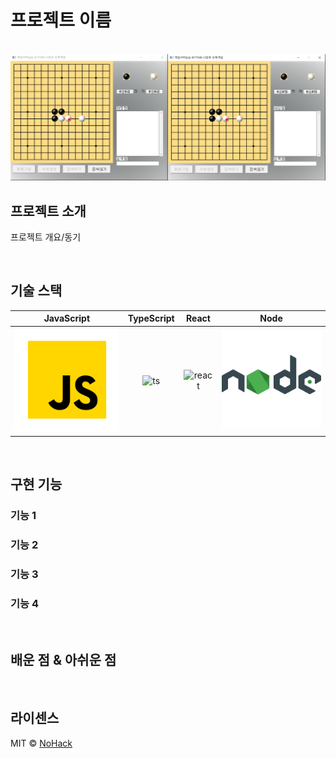 # 프로젝트 이름

<p align="center">
  <br>
  <img src="./images/sample.png">
  <br>
</p>

## 프로젝트 소개

<p align="justify">
프로젝트 개요/동기
</p>


<br>

## 기술 스택

| JavaScript | TypeScript |  React   |  Node   |
| :--------: | :--------: | :------: | :-----: |
|   ![js]    |   ![ts]    | ![react] | ![node] |

<br>

## 구현 기능

### 기능 1

### 기능 2

### 기능 3

### 기능 4

<br>

## 배운 점 & 아쉬운 점

<p align="justify">

</p>

<br>

## 라이센스

MIT &copy; [NoHack](mailto:lbjp114@gmail.com)

<!-- Stack Icon Refernces -->

[js]: /images/javascript.svg
[ts]: /images/typescript.svg
[react]: /images/react.svg
[node]: /images/nodejs.svg
